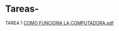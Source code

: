 # Tareas-
TAREA 1 [COMO FUNCIONA LA COMPUTADORA.pdf](https://github.com/user-attachments/files/17022650/COMO.FUNCIONA.LA.COMPUTADORA.pdf)
